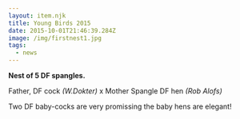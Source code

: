```yaml
---
layout: item.njk
title: Young Birds 2015
date: 2015-10-01T21:46:39.284Z
image: /img/firstnest1.jpg
tags:
  - news
---
```

**Nest of 5 DF spangles.**

Father, DF cock *(W.Dokter)* x Mother Spangle DF hen *(Rob Alofs)*

Two DF baby-cocks are very promissing the baby hens are elegant!